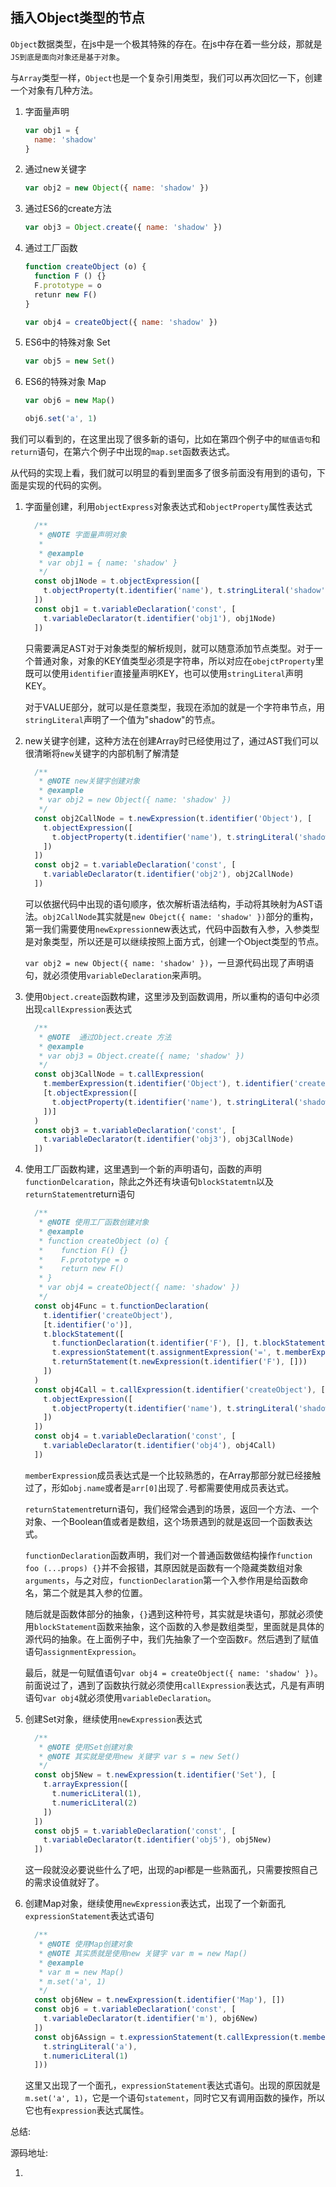 ## 插入Object类型的节点

`Object`数据类型，在js中是一个极其特殊的存在。在js中存在着一些分歧，那就是`JS到底是面向对象还是基于对象`。

与`Array`类型一样，`Object`也是一个复杂引用类型，我们可以再次回忆一下，创建一个对象有几种方法。

1. 字面量声明

   ```javascript
   var obj1 = { 
     name: 'shadow'
   }
   ```

2. 通过new关键字

   ```javascript
   var obj2 = new Object({ name: 'shadow' })
   ```

3. 通过ES6的create方法

   ```javascript
   var obj3 = Object.create({ name: 'shadow' })
   ```

4. 通过工厂函数

   ```javascript
   function createObject (o) {
     function F () {}
     F.prototype = o
     retunr new F()
   }
   
   var obj4 = createObject({ name: 'shadow' })
   ```

5. ES6中的特殊对象 Set

   ```javascript
   var obj5 = new Set()
   ```

6. ES6的特殊对象 Map

   ```javascript
   var obj6 = new Map()
   
   obj6.set('a', 1)
   ```

我们可以看到的，在这里出现了很多新的语句，比如在第四个例子中的`赋值语句`和`return`语句，在第六个例子中出现的`map.set`函数表达式。

从代码的实现上看，我们就可以明显的看到里面多了很多前面没有用到的语句，下面是实现的代码的实例。

1. 字面量创建，利用`objectExpress`对象表达式和`objectProperty`属性表达式

   ```javascript
     /**
      * @NOTE 字面量声明对象
      * 
      * @example
      * var obj1 = { name: 'shadow' }
      */
     const obj1Node = t.objectExpression([
       t.objectProperty(t.identifier('name'), t.stringLiteral('shadow'))
     ])
     const obj1 = t.variableDeclaration('const', [
       t.variableDeclarator(t.identifier('obj1'), obj1Node)
     ])
   ```

   只需要满足AST对于对象类型的解析规则，就可以随意添加节点类型。对于一个普通对象，对象的KEY值类型必须是字符串，所以对应在`obejctProperty`里既可以使用`identifier`直接量声明KEY，也可以使用`stringLiteral`声明KEY。

   对于VALUE部分，就可以是任意类型，我现在添加的就是一个字符串节点，用`stringLiteral`声明了一个值为"shadow"的节点。

2. new关键字创建，这种方法在创建Array时已经使用过了，通过AST我们可以很清晰将`new`关键字的内部机制了解清楚

   ```javascript
     /**
      * @NOTE new关键字创建对象
      * @example
      * var obj2 = new Object({ name: 'shadow' })
      */
     const obj2CallNode = t.newExpression(t.identifier('Object'), [
       t.objectExpression([
         t.objectProperty(t.identifier('name'), t.stringLiteral('shadow'))
       ])
     ])
     const obj2 = t.variableDeclaration('const', [
       t.variableDeclarator(t.identifier('obj2'), obj2CallNode)
     ])
   ```

   可以依据代码中出现的语句顺序，依次解析语法结构，手动将其映射为AST语法。`obj2CallNode`其实就是`new Obejct({ name: 'shadow' })`部分的重构，第一我们需要使用`newExpression`new表达式，代码中函数有入参，入参类型是对象类型，所以还是可以继续按照上面方式，创建一个Object类型的节点。

   `var obj2 = new Object({ name: 'shadow' })`，一旦源代码出现了声明语句，就必须使用`variableDeclaration`来声明。

3. 使用`Object.create`函数构建，这里涉及到函数调用，所以重构的语句中必须出现`callExpression`表达式

   ```javascript
     /**
      * @NOTE  通过Object.create 方法
      * @example
      * var obj3 = Object.create({ name; 'shadow' })
      */
     const obj3CallNode = t.callExpression(
       t.memberExpression(t.identifier('Object'), t.identifier('create')),
       [t.objectExpression([
         t.objectProperty(t.identifier('name'), t.stringLiteral('shadow'))
       ])]
     )
     const obj3 = t.variableDeclaration('const', [
       t.variableDeclarator(t.identifier('obj3'), obj3CallNode)
     ])
   ```

4. 使用工厂函数构建，这里遇到一个新的声明语句，函数的声明`functionDelcaration`，除此之外还有块语句`blockStatemtn`以及`returnStatement`return语句

   ```javascript
     /**
      * @NOTE 使用工厂函数创建对象
      * @example
      * function createObject (o) {
      *    function F() {}
      *    F.prototype = o
      *    return new F()
      * }
      * var obj4 = createObject({ name: 'shadow' })
      */
     const obj4Func = t.functionDeclaration(
       t.identifier('createObject'),
       [t.identifier('o')],
       t.blockStatement([
         t.functionDeclaration(t.identifier('F'), [], t.blockStatement([])),
         t.expressionStatement(t.assignmentExpression('=', t.memberExpression(t.identifier('F'), t.identifier('prototype')), t.identifier('o'))),
         t.returnStatement(t.newExpression(t.identifier('F'), []))
       ])
     )
     const obj4Call = t.callExpression(t.identifier('createObject'), [
       t.objectExpression([
         t.objectProperty(t.identifier('name'), t.stringLiteral('shadow'))
       ])
     ])
     const obj4 = t.variableDeclaration('const', [
       t.variableDeclarator(t.identifier('obj4'), obj4Call)
     ])
   ```

   `memberExpression`成员表达式是一个比较熟悉的，在Array那部分就已经接触过了，形如`obj.name`或者是`arr[0]`出现了`.`号都需要使用成员表达式。

   `returnStatement`return语句，我们经常会遇到的场景，返回一个方法、一个对象、一个Boolean值或者是数组，这个场景遇到的就是返回一个函数表达式。

   `functionDeclaration`函数声明，我们对一个普通函数做结构操作`function foo (...props) {}`并不会报错，其原因就是函数有一个隐藏类数组对象`arguments`，与之对应，`functionDeclaration`第一个入参作用是给函数命名，第二个就是其入参的位置。

   随后就是函数体部分的抽象，`{}`遇到这种符号，其实就是块语句，那就必须使用`blockStatement`函数来抽象，这个函数的入参是数组类型，里面就是具体的源代码的抽象。在上面例子中，我们先抽象了一个空函数`F`。然后遇到了赋值语句`assignmentExpression`。

   最后，就是一句赋值语句`var obj4 = createObject({ name: 'shadow' })`。前面说过了，遇到了函数执行就必须使用`callExpression`表达式，凡是有声明语句`var obj4`就必须使用`variableDeclaration`。

5. 创建Set对象，继续使用`newExpression`表达式

   ```javascript
     /**
      * @NOTE 使用Set创建对象
      * @NOTE 其实就是使用new 关键字 var s = new Set()
      */
     const obj5New = t.newExpression(t.identifier('Set'), [
       t.arrayExpression([
         t.numericLiteral(1),
         t.numericLiteral(2)
       ])
     ])
     const obj5 = t.variableDeclaration('const', [
       t.variableDeclarator(t.identifier('obj5'), obj5New)
     ])
   ```

   这一段就没必要说些什么了吧，出现的api都是一些熟面孔，只需要按照自己的需求设值就好了。

6. 创建Map对象，继续使用`newExpression`表达式，出现了一个新面孔`expressionStatement`表达式语句

   ```javascript
     /**
      * @NOTE 使用Map创建对象
      * @NOTE 其实质就是使用new 关键字 var m = new Map()
      * @example
      * var m = new Map()
      * m.set('a', 1)
      */
     const obj6New = t.newExpression(t.identifier('Map'), [])
     const obj6 = t.variableDeclaration('const', [
       t.variableDeclarator(t.identifier('m'), obj6New)
     ])
     const obj6Assign = t.expressionStatement(t.callExpression(t.memberExpression(t.identifier('m'), t.identifier('set')), [
       t.stringLiteral('a'),
       t.numericLiteral(1)
     ]))
   ```

   这里又出现了一个面孔，`expressionStatement`表达式语句。出现的原因就是`m.set('a', 1)`，它是一个语句`statement`，同时它又有调用函数的操作，所以它也有`expression`表达式属性。

总结:

源码地址: 

1. 